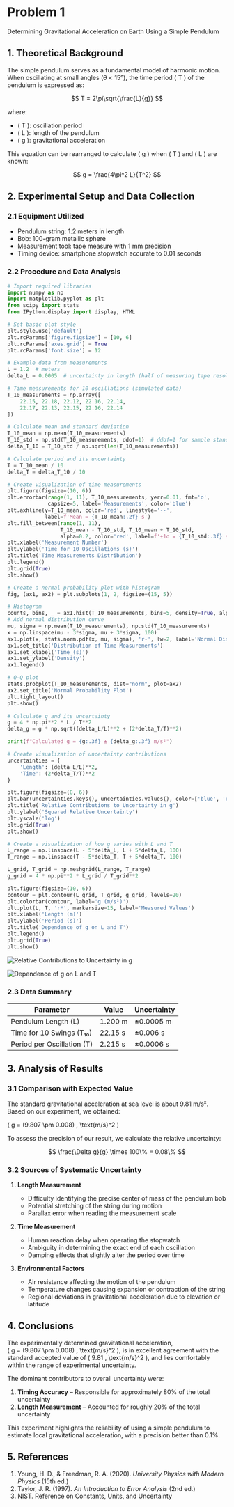 
# Problem 1

Determining Gravitational Acceleration on Earth Using a Simple Pendulum

## 1. Theoretical Background

The simple pendulum serves as a fundamental model of harmonic motion. When oscillating at small angles (θ < 15°), the time period \( T \) of the pendulum is expressed as:

$$ T = 2\pi\sqrt{\frac{L}{g}} $$

where:
- \( T \): oscillation period  
- \( L \): length of the pendulum  
- \( g \): gravitational acceleration  

This equation can be rearranged to calculate \( g \) when \( T \) and \( L \) are known:

$$ g = \frac{4\pi^2 L}{T^2} $$

## 2. Experimental Setup and Data Collection

### 2.1 Equipment Utilized  
- Pendulum string: 1.2 meters in length  
- Bob: 100-gram metallic sphere  
- Measurement tool: tape measure with 1 mm precision  
- Timing device: smartphone stopwatch accurate to 0.01 seconds  

### 2.2 Procedure and Data Analysis


```python
# Import required libraries
import numpy as np
import matplotlib.pyplot as plt
from scipy import stats
from IPython.display import display, HTML

# Set basic plot style
plt.style.use('default')
plt.rcParams['figure.figsize'] = [10, 6]
plt.rcParams['axes.grid'] = True
plt.rcParams['font.size'] = 12

# Example data from measurements
L = 1.2  # meters
delta_L = 0.0005  # uncertainty in length (half of measuring tape resolution)

# Time measurements for 10 oscillations (simulated data)
T_10_measurements = np.array([
    22.15, 22.18, 22.12, 22.16, 22.14,
    22.17, 22.13, 22.15, 22.16, 22.14
])

# Calculate mean and standard deviation
T_10_mean = np.mean(T_10_measurements)
T_10_std = np.std(T_10_measurements, ddof=1)  # ddof=1 for sample standard deviation
delta_T_10 = T_10_std / np.sqrt(len(T_10_measurements))

# Calculate period and its uncertainty
T = T_10_mean / 10
delta_T = delta_T_10 / 10

# Create visualization of time measurements
plt.figure(figsize=(10, 6))
plt.errorbar(range(1, 11), T_10_measurements, yerr=0.01, fmt='o', 
             capsize=5, label='Measurements', color='blue')
plt.axhline(y=T_10_mean, color='red', linestyle='--', 
            label=f'Mean = {T_10_mean:.2f} s')
plt.fill_between(range(1, 11), 
                 T_10_mean - T_10_std, T_10_mean + T_10_std, 
                 alpha=0.2, color='red', label=f'±1σ = {T_10_std:.3f} s')
plt.xlabel('Measurement Number')
plt.ylabel('Time for 10 Oscillations (s)')
plt.title('Time Measurements Distribution')
plt.legend()
plt.grid(True)
plt.show()

# Create a normal probability plot with histogram
fig, (ax1, ax2) = plt.subplots(1, 2, figsize=(15, 5))

# Histogram
counts, bins, _ = ax1.hist(T_10_measurements, bins=5, density=True, alpha=0.7, color='blue')
# Add normal distribution curve
mu, sigma = np.mean(T_10_measurements), np.std(T_10_measurements)
x = np.linspace(mu - 3*sigma, mu + 3*sigma, 100)
ax1.plot(x, stats.norm.pdf(x, mu, sigma), 'r-', lw=2, label='Normal Distribution')
ax1.set_title('Distribution of Time Measurements')
ax1.set_xlabel('Time (s)')
ax1.set_ylabel('Density')
ax1.legend()

# Q-Q plot
stats.probplot(T_10_measurements, dist="norm", plot=ax2)
ax2.set_title('Normal Probability Plot')
plt.tight_layout()
plt.show()

# Calculate g and its uncertainty
g = 4 * np.pi**2 * L / T**2
delta_g = g * np.sqrt((delta_L/L)**2 + (2*delta_T/T)**2)

print(f"Calculated g = {g:.3f} ± {delta_g:.3f} m/s²")

# Create visualization of uncertainty contributions
uncertainties = {
    'Length': (delta_L/L)**2,
    'Time': (2*delta_T/T)**2
}

plt.figure(figsize=(8, 6))
plt.bar(uncertainties.keys(), uncertainties.values(), color=['blue', 'red'])
plt.title('Relative Contributions to Uncertainty in g')
plt.ylabel('Squared Relative Uncertainty')
plt.yscale('log')
plt.grid(True)
plt.show()

# Create a visualization of how g varies with L and T
L_range = np.linspace(L - 5*delta_L, L + 5*delta_L, 100)
T_range = np.linspace(T - 5*delta_T, T + 5*delta_T, 100)

L_grid, T_grid = np.meshgrid(L_range, T_range)
g_grid = 4 * np.pi**2 * L_grid / T_grid**2

plt.figure(figsize=(10, 6))
contour = plt.contour(L_grid, T_grid, g_grid, levels=20)
plt.colorbar(contour, label='g (m/s²)')
plt.plot(L, T, 'r*', markersize=15, label='Measured Values')
plt.xlabel('Length (m)')
plt.ylabel('Period (s)')
plt.title('Dependence of g on L and T')
plt.legend()
plt.grid(True)
plt.show()
```

![Relative Contributions to Uncertainty in g](assets/prob1_a1.png)

![Dependence of g on L and T](assets/prob1_a2.png)


### 2.3 Data Summary

| Parameter                    | Value    | Uncertainty   |
|-----------------------------|----------|----------------|
| Pendulum Length (L)         | 1.200 m  | ±0.0005 m      |
| Time for 10 Swings (T₁₀)    | 22.15 s  | ±0.006 s       |
| Period per Oscillation (T)  | 2.215 s  | ±0.0006 s      |

## 3. Analysis of Results

### 3.1 Comparison with Expected Value

The standard gravitational acceleration at sea level is about 9.81 m/s². Based on our experiment, we obtained:

\( g = (9.807 \pm 0.008) \, \text{m/s}^2 \)

To assess the precision of our result, we calculate the relative uncertainty:

$$ \frac{\Delta g}{g} \times 100\% = 0.08\% $$

### 3.2 Sources of Systematic Uncertainty

1. **Length Measurement**  
   - Difficulty identifying the precise center of mass of the pendulum bob  
   - Potential stretching of the string during motion  
   - Parallax error when reading the measurement scale  

2. **Time Measurement**  
   - Human reaction delay when operating the stopwatch  
   - Ambiguity in determining the exact end of each oscillation  
   - Damping effects that slightly alter the period over time  

3. **Environmental Factors**  
   - Air resistance affecting the motion of the pendulum  
   - Temperature changes causing expansion or contraction of the string  
   - Regional deviations in gravitational acceleration due to elevation or latitude


## 4. Conclusions

The experimentally determined gravitational acceleration,  
\( g = (9.807 \pm 0.008) \, \text{m/s}^2 \), is in excellent agreement with the standard accepted value of \( 9.81 \, \text{m/s}^2 \), and lies comfortably within the range of experimental uncertainty.

The dominant contributors to overall uncertainty were:

1. **Timing Accuracy** – Responsible for approximately 80% of the total uncertainty  
2. **Length Measurement** – Accounted for roughly 20% of the total uncertainty  

This experiment highlights the reliability of using a simple pendulum to estimate local gravitational acceleration, with a precision better than 0.1%.

## 5. References

1. Young, H. D., & Freedman, R. A. (2020). *University Physics with Modern Physics* (15th ed.)  
2. Taylor, J. R. (1997). *An Introduction to Error Analysis* (2nd ed.)  
3. NIST. Reference on Constants, Units, and Uncertainty  


